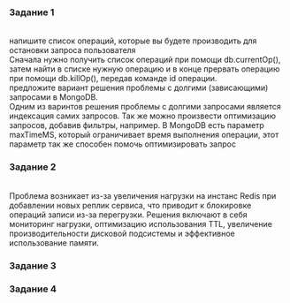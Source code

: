 <h3> Задание 1 </h3>

<br> напишите список операций, которые вы будете производить для остановки запроса пользователя
<br>Сначала нужно получить список операций при помощи db.currentOp(), затем найти в списке нужную операцию и в конце прервать операцию при помощи db.killOp(), передав команде id операции.
<br> предложите вариант решения проблемы с долгими (зависающими) запросами в MongoDB.
<br> Одним из варинтов решения проблемы с долгими запросами является индексация самих запросов. Так же можно произвести оптимизацию запросов, добавив фильтры, например. В MongoDB есть параметр maxTimeMS, который ограничивает время выполнения операции, этот параметр так же способен помочь оптимизировать запрос  

<h3> Задание 2 </h3>
<br> Проблема возникает из-за увеличения нагрузки на инстанс Redis при добавлении новых реплик сервиса, что приводит к блокировке операций записи из-за перегрузки. Решения включают в себя мониторинг нагрузки, оптимизацию использования TTL, увеличение производительности дисковой подсистемы и эффективное использование памяти.

<h3> Задание 3 </h3>
<h3> Задание 4 </h3>
